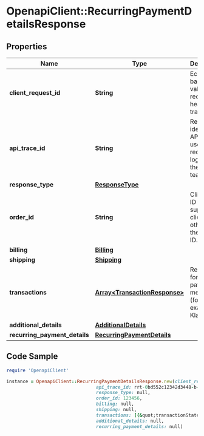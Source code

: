 # OpenapiClient::RecurringPaymentDetailsResponse

## Properties

Name | Type | Description | Notes
------------ | ------------- | ------------- | -------------
**client_request_id** | **String** | Echoes back the value in the request header for tracking. | [optional] 
**api_trace_id** | **String** | Request identifier in API, can be used to request logs from the support team. | [optional] 
**response_type** | [**ResponseType**](ResponseType.md) |  | [optional] 
**order_id** | **String** | Client order ID if supplied by client, otherwise the order ID. | [optional] 
**billing** | [**Billing**](Billing.md) |  | [optional] 
**shipping** | [**Shipping**](Shipping.md) |  | [optional] 
**transactions** | [**Array&lt;TransactionResponse&gt;**](TransactionResponse.md) | Required for some payment methods (for example, Klarna). | [optional] 
**additional_details** | [**AdditionalDetails**](AdditionalDetails.md) |  | [optional] 
**recurring_payment_details** | [**RecurringPaymentDetails**](RecurringPaymentDetails.md) |  | [optional] 

## Code Sample

```ruby
require 'OpenapiClient'

instance = OpenapiClient::RecurringPaymentDetailsResponse.new(client_request_id: 30dd879c-ee2f-11db-8314-0800200c9a66,
                                 api_trace_id: rrt-0bd552c12342d3448-b-ea-1142-12938318-7,
                                 response_type: null,
                                 order_id: 123456,
                                 billing: null,
                                 shipping: null,
                                 transactions: [{&quot;transactionState&quot;:&quot;AUTHORIZED&quot;,&quot;ipgTransactionId&quot;:&quot;838916029301&quot;,&quot;transactionType&quot;:&quot;SALE&quot;,&quot;transactionAmount&quot;:{&quot;total&quot;:10.24,&quot;currency&quot;:&quot;USD&quot;},&quot;storeId&quot;:&quot;1109959991&quot;}],
                                 additional_details: null,
                                 recurring_payment_details: null)
```


